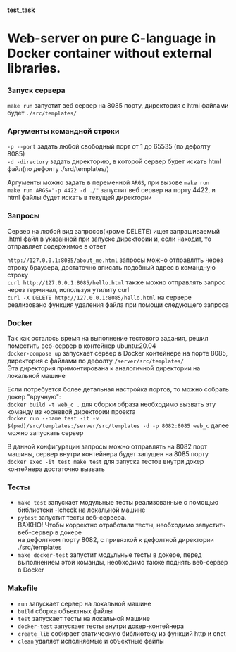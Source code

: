 #### test_task

# Web-server on pure C-language in Docker container without external libraries.

### Запуск сервера
`make run` запустит веб сервер на 8085 порту, директория с html файлами будет `./src/templates/`<br>

### Аргументы командной строки
`-p --port` задать любой свободный порт от 1 до 65535 (по дефолту 8085) <br>
`-d -directory` задать директорию, в которой сервер будет искать html файл(по дефолту ./srd/templates/) <br>

Аргументы можно задать в переменной `ARGS`, при вызове `make run` <br>
`make run ARGS="-p 4422 -d ./"` запустит веб сервер на порту 4422, и html файлы будет искать в текущей директории<br>

### Запросы
Сервер на любой вид запросов(кроме DELETE) ищет запрашиваемый .html файл в указанной при запуске директории и, если
находит, то отправляет содержимое в ответ<br>

`http://127.0.0.1:8085/about_me.html` запросы можно отправлять через строку браузера, достаточно вписать подобный адрес
в командную строку<br>
`curl http://127.0.0.1:8085/hello.html` также можно отправлять запрос через терминал, используя утилиту curl<br>
`curl -X DELETE http://127.0.0.1:8085/hello.html` на сервере реализовано функция удаления файла при помощи следующего
запроса<br>

### Docker
Так как осталось время на выполнение тестового задания, решил поместить веб-сервер в контейнер ubuntu:20.04 <br>
`docker-compose up` запускает сервер в Docker контейнере на порте 8085, директория с файлами по
дефолту `/server/src/templates/`<br>
Эта директория примонтирована к аналогичной директории на локальной машине<br>

Если потребуется более детальная настройка портов, то можно собрать докер "вручную":<br>
`docker build -t web_c .` для сборки образа необходимо вызвать эту команду из корневой директории проекта <br>
`docker run --name test -it -v $(pwd)/src/templates:/server/src/templates -d -p 8082:8085 web_c` далее можно запускать
сервер <br>

В данной конфигурации запросы можно отправлять на 8082 порт машины, сервер внутри контейнера будет запущен на 8085
порту <br>
`docker exec -it test make test` для запуска тестов внутри докер контейнера достаточно вызвать <br>

### Тесты
- `make test` запускает модульные тесты реализованные с помощью библиотеки -lcheck на локальной машине<br>
- `pytest` запустит тесты веб-сервера.<br>
  ВАЖНО! Чтобы корректно отработали тесты, необходимо запустить веб-сервер в докере<br>
  на дефолтном порту 8082, с привязкой к дефолтной директории ./src/templates<br>
- `make docker-test` запустит модульные тесты в докере, перед выполнением этой команды, необходимо также поднять
  веб-сервер в Docker<br>

### Makefile
- `run` запускает сервер на локальной машине<br>
- `build` сборка объектных файлы<br>
- `test` запускает тесты на локальной машине<br>
- `docker-test` запускает тесты внутри докер-контейнера<br>
- `create_lib` собирает статическую библиотеку из функций http и cnet<br>
- `clean` удаляет исполняемые и объектные файлы<br>
